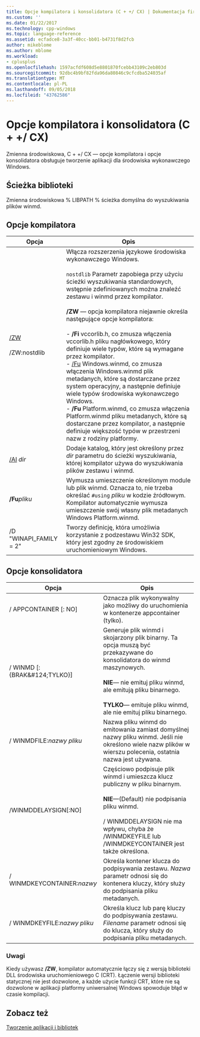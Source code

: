 ```yaml
---
title: Opcje kompilatora i konsolidatora (C + +/ CX) | Dokumentacja firmy Microsoft
ms.custom: ''
ms.date: 01/22/2017
ms.technology: cpp-windows
ms.topic: language-reference
ms.assetid: ecfadce8-3a3f-40cc-bb01-b4731f8d2fcb
author: mikeblome
ms.author: mblome
ms.workload:
- cplusplus
ms.openlocfilehash: 1597acfdf608d5e8801870fcebb43109c2eb803d
ms.sourcegitcommit: 92dbc4b9bf82fda96da80846c9cfcdba524035af
ms.translationtype: MT
ms.contentlocale: pl-PL
ms.lasthandoff: 09/05/2018
ms.locfileid: "43762586"
---
```

# <a name="compiler-and-linker-options-ccx"></a>Opcje kompilatora i konsolidatora (C + +/ CX)
Zmienna środowiskowa, C + +/ CX — opcje kompilatora i opcje konsolidatora obsługuje tworzenie aplikacji dla środowiska wykonawczego Windows.  
  
## <a name="library-path"></a>Ścieżka biblioteki  
 Zmienna środowiskowa % LIBPATH % ścieżka domyślna do wyszukiwania plików winmd.  
  
## <a name="compiler-options"></a>Opcje kompilatora  
  
|Opcja|Opis|  
|------------|-----------------|  
|[/ZW](../build/reference/zw-windows-runtime-compilation.md)<br /><br /> /ZW:nostdlib|Włącza rozszerzenia językowe środowiska wykonawczego Windows.<br /><br /> `nostdlib` Parametr zapobiega przy użyciu ścieżki wyszukiwania standardowych, wstępnie zdefiniowanych można znaleźć zestawu i winmd przez kompilator.<br /><br /> **/ZW** — opcja kompilatora niejawnie określa następujące opcje kompilatora:<br /><br /> -   **/Fi** vccorlib.h, co zmusza włączenia vccorlib.h pliku nagłówkowego, który definiuje wiele typów, które są wymagane przez kompilator.<br />-   [/Fu](../build/reference/fu-name-forced-hash-using-file.md) Windows.winmd, co zmusza włączenia Windows.winmd plik metadanych, które są dostarczane przez system operacyjny, a następnie definiuje wiele typów środowiska wykonawczego Windows.<br />-   **/Fu** Platform.winmd, co zmusza włączenia Platform.winmd pliku metadanych, które są dostarczane przez kompilator, a następnie definiuje większość typów w przestrzeni nazw z rodziny platformy.|  
|[/AI](../build/reference/ai-specify-metadata-directories.md) *dir*|Dodaje katalog, który jest określony przez *dir* parametru do ścieżki wyszukiwania, której kompilator używa do wyszukiwania plików zestawu i winmd.|  
|**/Fu***pliku*|Wymusza umieszczenie określonym module lub plik winmd. Oznacza to, nie trzeba określać `#using` *pliku* w kodzie źródłowym. Kompilator automatycznie wymusza umieszczenie swój własny plik metadanych Windows Platform.winmd.|  
|/D "WINAPI_FAMILY = 2"|Tworzy definicję, która umożliwia korzystanie z podzestawu Win32 SDK, który jest zgodny ze środowiskiem uruchomieniowym Windows.|  
  
## <a name="linker-options"></a>Opcje konsolidatora  
  
|Opcja|Opis|  
|------------|-----------------|  
|/ APPCONTAINER [: NO]|Oznacza plik wykonywalny jako możliwy do uruchomienia w kontenerze appcontainer (tylko).|  
|/ WINMD [: {BRAK&AMP;#124;TYLKO}]|Generuje plik winmd i skojarzony plik binarny. Ta opcja muszą być przekazywane do konsolidatora do winmd maszynowych.<br /><br /> **NIE**— nie emituj pliku winmd, ale emitują pliku binarnego.<br /><br /> **TYLKO**— emituje pliku winmd, ale nie emituj pliku binarnego.|  
|/ WINMDFILE:*nazwy pliku*|Nazwa pliku winmd do emitowania zamiast domyślnej nazwy pliku winmd. Jeśli nie określono wiele nazw plików w wierszu polecenia, ostatnia nazwa jest używana.|  
|/WINMDDELAYSIGN[:NO]|Częściowo podpisuje plik winmd i umieszcza klucz publiczny w pliku binarnym.<br /><br /> **NIE**—(Default) nie podpisania pliku winmd.<br /><br /> / WINMDDELAYSIGN nie ma wpływu, chyba że /WINMDKEYFILE lub /WINMDKEYCONTAINER jest także określona.|  
|/ WINMDKEYCONTAINER:*nazwy*|Określa kontener klucza do podpisywania zestawu. *Nazwa* parametr odnosi się do kontenera kluczy, który służy do podpisania pliku metadanych.|  
|/ WINMDKEYFILE:*nazwy pliku*|Określa klucz lub parę kluczy do podpisywania zestawu. *Filename* parametr odnosi się do klucza, który służy do podpisania pliku metadanych.|  
  
### <a name="remarks"></a>Uwagi  
 Kiedy używasz **/ZW**, kompilator automatycznie łączy się z wersją biblioteki DLL środowiska uruchomieniowego C (CRT). Łączenie wersji biblioteki statycznej nie jest dozwolone, a każde użycie funkcji CRT, które nie są dozwolone w aplikacji platformy uniwersalnej Windows spowoduje błąd w czasie kompilacji.  
  
## <a name="see-also"></a>Zobacz też  
 [Tworzenie aplikacji i bibliotek](../cppcx/building-apps-and-libraries-c-cx.md)